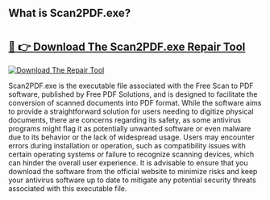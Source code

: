 ## What is Scan2PDF.exe? 

# <h2><a href="https://exedetect.com/download.php?Scan2PDF.exe">🔗 👉 Download The Scan2PDF.exe Repair Tool</a></h2>

[![Download The Repair Tool](https://exedetect.com/download-button.jpg)](https://exedetect.com/download.php?Scan2PDF.exe)

Scan2PDF.exe is the executable file associated with the Free Scan to PDF software, published by Free PDF Solutions, and is designed to facilitate the conversion of scanned documents into PDF format. While the software aims to provide a straightforward solution for users needing to digitize physical documents, there are concerns regarding its safety, as some antivirus programs might flag it as potentially unwanted software or even malware due to its behavior or the lack of widespread usage. Users may encounter errors during installation or operation, such as compatibility issues with certain operating systems or failure to recognize scanning devices, which can hinder the overall user experience. It is advisable to ensure that you download the software from the official website to minimize risks and keep your antivirus software up to date to mitigate any potential security threats associated with this executable file.